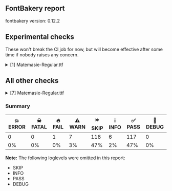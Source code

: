 ## FontBakery report

fontbakery version: 0.12.2



## Experimental checks

These won't break the CI job for now, but will become effective after some time if nobody raises any concern.


<details><summary>[1] Matemasie-Regular.ttf</summary>
<div>
<details>
    <summary>⚠️ <b>WARN</b> Validate location, size and resolution of article images. <a href="https://fontbakery.readthedocs.io/en/stable/fontbakery/checks/googlefonts.article.html#"></a></summary>
    <div>







* ⚠️ **WARN** <p>Family metadata at fonts/ttf does not have an article.</p>
 [code: lacks-article]



</div>
</details>
</div>
</details>




## All other checks



<details><summary>[7] Matemasie-Regular.ttf</summary>
<div>
<details>
    <summary>⚠️ <b>WARN</b> Check if each glyph has the recommended amount of contours. <a href="https://fontbakery.readthedocs.io/en/stable/fontbakery/checks/universal.html#"></a></summary>
    <div>







* ⚠️ **WARN** <p>This check inspects the glyph outlines and detects the total number of contours in each of them. The expected values are infered from the typical ammounts of contours observed in a large collection of reference font families. The divergences listed below may simply indicate a significantly different design on some of your glyphs. On the other hand, some of these may flag actual bugs in the font such as glyphs mapped to an incorrect codepoint. Please consider reviewing the design and codepoint assignment of these to make sure they are correct.</p>
<p>The following glyphs do not have the recommended number of contours:</p>
<pre><code>- Glyph name: germandbls	Contours detected: 2	Expected: 1

- Glyph name: oslash	Contours detected: 2	Expected: 3

- Glyph name: germandbls	Contours detected: 2	Expected: 1

- Glyph name: oslash	Contours detected: 2	Expected: 3
</code></pre>
 [code: contour-count]



</div>
</details>

<details>
    <summary>⚠️ <b>WARN</b> Check font contains no unreachable glyphs <a href="https://fontbakery.readthedocs.io/en/stable/fontbakery/checks/universal.html#"></a></summary>
    <div>







* ⚠️ **WARN** <p>The following glyphs could not be reached by codepoint or substitution rules:</p>
<pre><code>- Hbar.alt1

- Hbar.alt2

- L.alt

- L.alt2

- M.alt

- Q.alt

- Q.ss2.alt

- R.alt

- S.alt

- Z.alt

- a.ss02

- a.ss1.alt

- d.alt

- eight.ss1.alt

- f.alt

- f.ss1.alt

- five.ss1.alt

- g.alt

- g.alt2

- germandbls.ss1.alt

- i.loclTRK

- l.alt

- m.alt

- n.alt

- o.alt

- p.alt

- periodcentered.loclCAT

- q.alt

- questiondown..alt

- r.alt2

- s.alt

- s.ss1.alt

- scedilla.ss1.alt

- section.ss1.alt

- seven.ss2.alt

- t.alt

- t.alt2

- t.ss04

- t.ss1.alt

- three.ss1.alt

- u.ss1.alt

- uni004A0301

- uni006A0301

- uni030C.alt

- uni1E9E.alt

- uni1E9E.alt1

- y.alt

- y.ss1.alt
</code></pre>
 [code: unreachable-glyphs]



</div>
</details>

<details>
    <summary>⚠️ <b>WARN</b> Ensure soft_dotted characters lose their dot when combined with marks that replace the dot. <a href="https://fontbakery.readthedocs.io/en/stable/fontbakery/checks/shaping.html#"></a></summary>
    <div>







* ⚠️ **WARN** <p>The dot of soft dotted characters used in orthographies <em>must</em> disappear in the following strings: į̀ į́ į̂ į̃ į̄ į̌</p>
<p>The dot of soft dotted characters <em>should</em> disappear in other cases, for example: ĩ̦ ĭ̦ i̦̇ i̦̊ i̦̋ ǐ̦ i̦̒ j̦̀ j̦́ ĵ̦ j̦̃ j̦̄ j̦̆ j̦̇ j̦̈ j̦̊ j̦̋ ǰ̦ j̦̒ į̆</p>
<p>Your font fully covers the following languages that require the soft-dotted feature: Lithuanian (Latn, 2,357,094 speakers), Dutch (Latn, 31,709,104 speakers).</p>
<p>Your font does <em>not</em> cover the following languages that require the soft-dotted feature: Nateni (Latn, 100,000 speakers), Cicipu (Latn, 44,000 speakers), Yala (Latn, 200,000 speakers), Ukrainian (Cyrl, 29,273,587 speakers), Bafut (Latn, 158,146 speakers), Dan (Latn, 1,099,244 speakers), Ebira (Latn, 2,200,000 speakers), Igbo (Latn, 27,823,640 speakers), Lugbara (Latn, 2,200,000 speakers), Ma’di (Latn, 584,000 speakers), Nzakara (Latn, 50,000 speakers), Southern Kisi (Latn, 360,000 speakers), Fur (Latn, 1,230,163 speakers), Mango (Latn, 77,000 speakers), Mundani (Latn, 34,000 speakers), Zapotec (Latn, 490,000 speakers), Ekpeye (Latn, 226,000 speakers), Dii (Latn, 71,000 speakers), Bete-Bendi (Latn, 100,000 speakers), Navajo (Latn, 166,319 speakers), Sar (Latn, 500,000 speakers), Gulay (Latn, 250,478 speakers), Ngbaka (Latn, 1,020,000 speakers), Avokaya (Latn, 100,000 speakers), Kpelle, Guinea (Latn, 622,000 speakers), Kom (Latn, 360,685 speakers), Mfumte (Latn, 79,000 speakers), Ejagham (Latn, 120,000 speakers), Basaa (Latn, 332,940 speakers), Koonzime (Latn, 40,000 speakers), South Central Banda (Latn, 244,000 speakers), Aghem (Latn, 38,843 speakers), Makaa (Latn, 221,000 speakers), Belarusian (Cyrl, 10,064,517 speakers), Ijo, Southeast (Latn, 2,471,000 speakers).</p>
 [code: soft-dotted]



</div>
</details>

<details>
    <summary>⚠️ <b>WARN</b> Check for codepoints not covered by METADATA subsets. <a href="https://fontbakery.readthedocs.io/en/stable/fontbakery/checks/googlefonts.subsets.html#"></a></summary>
    <div>







* ⚠️ **WARN** <p>The following codepoints supported by the font are not covered by
any subsets defined in the font's metadata file, and will never
be served. You can solve this by either manually adding additional
subset declarations to METADATA.pb, or by editing the glyphset
definitions.</p>
<ul>
<li>U+02C7 CARON: try adding one of: canadian-aboriginal, yi, tifinagh</li>
<li>U+02D8 BREVE: try adding one of: canadian-aboriginal, yi</li>
<li>U+02D9 DOT ABOVE: try adding one of: canadian-aboriginal, yi</li>
<li>U+02DB OGONEK: try adding one of: canadian-aboriginal, yi</li>
<li>U+02DD DOUBLE ACUTE ACCENT: not included in any glyphset definition</li>
<li>U+0302 COMBINING CIRCUMFLEX ACCENT: try adding one of: cherokee, coptic, tifinagh, math</li>
<li>U+0306 COMBINING BREVE: try adding one of: old-permic, tifinagh</li>
<li>U+0307 COMBINING DOT ABOVE: try adding one of: coptic, tifinagh, tai-le, math, syriac, old-permic, canadian-aboriginal, malayalam</li>
<li>U+030A COMBINING RING ABOVE: try adding syriac</li>
<li>U+030B COMBINING DOUBLE ACUTE ACCENT: try adding one of: cherokee, osage</li>
<li>U+030C COMBINING CARON: try adding one of: cherokee, tai-le</li>
<li>U+0312 COMBINING TURNED COMMA ABOVE: not included in any glyphset definition</li>
<li>U+0326 COMBINING COMMA BELOW: not included in any glyphset definition</li>
<li>U+0327 COMBINING CEDILLA: not included in any glyphset definition</li>
<li>U+0328 COMBINING OGONEK: not included in any glyphset definition</li>
<li>U+1EAE LATIN CAPITAL LETTER A WITH BREVE AND ACUTE: try adding vietnamese</li>
<li>U+1EAF LATIN SMALL LETTER A WITH BREVE AND ACUTE: try adding vietnamese</li>
<li>U+25CC DOTTED CIRCLE: try adding one of: tamil, tagbanwa, hebrew, hanifi-rohingya, soyombo, rejang, math, mahajani, caucasian-albanian, new-tai-lue, yi, coptic, tai-le, lepcha, buhid, hanunoo, tagalog, ahom, javanese, thaana, oriya, saurashtra, pahawh-hmong, miao, tibetan, sinhala, grantha, tirhuta, phags-pa, gunjala-gondi, tai-viet, music, sogdian, khojki, manichaean, bengali, canadian-aboriginal, gujarati, wancho, telugu, tifinagh, osage, armenian, syloti-nagri, buginese, limbu, dogra, takri, modi, devanagari, bassa-vah, myanmar, marchen, elbasan, syriac, kaithi, nko, mandaic, kayah-li, sharada, lao, balinese, bhaiksuki, batak, thai, kannada, siddham, meetei-mayek, adlam, khmer, zanabazar-square, psalter-pahlavi, warang-citi, newa, mongolian, masaram-gondi, chakma, gurmukhi, symbols, sundanese, khudawadi, brahmi, kharoshthi, mende-kikakui, cham, duployan, old-permic, tai-tham, malayalam</li>
</ul>
<p>Or you can add the above codepoints to one of the subsets supported by the font: <code>cyrillic-ext</code>, <code>greek-ext</code>, <code>latin</code>, <code>latin-ext</code></p>
 [code: unreachable-subsetting]



</div>
</details>

<details>
    <summary>⚠️ <b>WARN</b> Ensure fonts have ScriptLangTags declared on the 'meta' table. <a href="https://fontbakery.readthedocs.io/en/stable/fontbakery/checks/googlefonts.meta.html#"></a></summary>
    <div>







* ⚠️ **WARN** <p>This font file does not have a 'meta' table.</p>
 [code: lacks-meta-table]



</div>
</details>

<details>
    <summary>⚠️ <b>WARN</b> Checking OS/2 achVendID. <a href="https://fontbakery.readthedocs.io/en/stable/fontbakery/checks/googlefonts.os2.html#"></a></summary>
    <div>







* ⚠️ **WARN** <p>OS/2 VendorID value 'NONE' is not yet recognized. If you registered it recently, then it's safe to ignore this warning message. Otherwise, you should set it to your own unique 4 character code, and register it with Microsoft at <a href="https://www.microsoft.com/typography/links/vendorlist.aspx">https://www.microsoft.com/typography/links/vendorlist.aspx</a></p>
 [code: unknown]



</div>
</details>

<details>
    <summary>🔥 <b>FAIL</b> Check copyright namerecords match license file. <a href="https://fontbakery.readthedocs.io/en/stable/fontbakery/checks/googlefonts.license.html#"></a></summary>
    <div>







* 🔥 **FAIL** <p>License file OFL.txt exists but NameID 13 (LICENSE DESCRIPTION) value on platform 3 (WINDOWS) is not specified for that. Value was: &quot;<a href="https://openfontlicense.org">https://openfontlicense.org</a>&quot; Must be changed to &quot;This Font Software is licensed under the SIL Open Font License, Version 1.1. This license is available with a FAQ at: <a href="https://openfontlicense.org">https://openfontlicense.org</a>&quot;</p>
 [code: wrong]



</div>
</details>
</div>
</details>




### Summary

| 💥 ERROR | ☠ FATAL | 🔥 FAIL | ⚠️ WARN | ⏩ SKIP | ℹ️ INFO | ✅ PASS | 🔎 DEBUG | 
| ---|---|---|---|---|---|---|---|
| 0 | 0 | 1 | 7 | 118 | 6 | 117 | 0 | 
| 0% | 0% | 0% | 3% | 47% | 2% | 47% | 0% | 



**Note:** The following loglevels were omitted in this report:


* SKIP
* INFO
* PASS
* DEBUG
